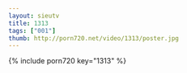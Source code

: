 ```yaml
--- 
layout: sieutv
title: 1313
tags: ["001"]
thumb: http://porn720.net/video/1313/poster.jpg
---
```

{% include porn720 key="1313" %} 
